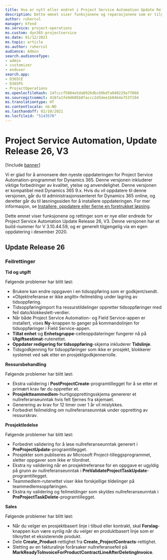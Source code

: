 ```yaml
---
title: Hva er nytt eller endret i Project Service Automation Update Release 26, V3
description: Dette emnet viser funksjonene og reparasjonene som er tilgjengelig i Project Service Automation Update Release 26, V3.
author: ruhercul
manager: kfend
ms.service: project-operations
ms.custom: dyn365-projectservice
ms.date: 01/12/2021
ms.topic: article
ms.author: ruhercul
audience: Admin
search.audienceType:
- admin
- customizer
- enduser
search.app:
- D365CE
- D365PS
- ProjectOperations
ms.openlocfilehash: 14fcccf5804e5da0926dbc69bdfa040229a7f068
ms.sourcegitcommit: 418fa1fe9d605b8faccc2d5dee1b04b4e753f194
ms.translationtype: HT
ms.contentlocale: nb-NO
ms.lasthandoff: 02/10/2021
ms.locfileid: "5143570"
---
```

# <a name="project-service-automation-update-release-26-v3"></a>Project Service Automation, Update Release 26, V3

[!include [banner](../includes/psa-now-project-operations.md)]

Vi er glad for å annonsere den nyeste oppdateringen for Project Service Automation-programmet for Dynamics 365. Denne versjonen inkluderer viktige forbedringer av kvalitet, ytelse og anvendelighet. Denne versjonen er kompatibel med Dynamics 365 9.x. Hvis du vil oppdatere til denne versjonen, går du til administrasjonssenteret for Dynamics 365 online, og deretter går du til løsningssiden for å installere oppdateringen. For mer informasjon, se [Installere, oppdatere eller fjerne en foretrukket løsning](https://docs.microsoft.com/power-platform/admin/install-remove-preferred-solution).

Dette emnet viser funksjonene og rettinger som er nye eller endrede for Project Service Automation Update Release 26, V3. Denne versjonen har et build-nummer for V 3.10.44.59, og er generelt tilgjengelig via en egen oppdatering i desember 2020.

## <a name="update-release-26"></a>Update Release 26

### <a name="bug-fixes"></a>Feilrettinger

**Tid og utgift**

Følgende problemer har blitt løst:

- Brukere kan endre oppgaven i en tidsoppføring som er godkjent/sendt.
- «Objektreferanse er ikke angitt»-feilmelding under lagring av tidsoppføring.
- Tidsoppføringimport fra ressurstildelinger oppretter tidsoppføringer med feil dato/klokkeslett-verdier.
- Når både Project Service Automation- og Field Service-appen er installert, vises **Ny**-knappen to ganger på kommandolinjen for tidsoppføringer i Field Service-appen.
- **Tillat enhet** og **Enhetsgruppe**-celleoppdateringer fungerer nå på **Utgiftsestimat**-rutenettet.
- **Oppdater redigering for tidsoppføring**-skjema inkluderer **Tidslinje**.
- Tidsgodkjenning for tidsoppføringer som ikke er prosjekt, blokkerer systemet ved søk etter en prosjektgodkjennerrolle.

**Ressursbehandling**

Følgende problemer har blitt løst:

- Ekstra validering i **PostProjectCreate**-programtillegget for å se etter et primært krav før du oppretter et.
- **Prosjektteammedlem**-hurtigopprettingsskjema genererer et nullreferanseunntak hvis felt fjernes fra skjemaet.
- Generering av krav for 12 timer over 1 år vil mislykkes.
- Forbedret feilmelding om nullreferanseunntak under oppretting av ressurskrav.

**Prosjektledelse**

Følgende problemer har blitt løst:

- Forbedret validering for å løse nullreferanseunntak generert i **PreProjectUpdate**-programtillegget.
- Prosjekter som publiseres av Microsoft Project-tilleggsprogrammet, sletter oppgaver som ikke er tilordnet.
- Ekstra ny validering når en prosjektreferanse for en oppgave er ugyldig på grunn av nullreferanseunntak i **PreValidateProjectTaskUpdate**-programtillegget.
- Teammedlem-rutenettet viser ikke forskjellige tildelinger på teammedlemsoppføringen.
- Ekstra ny validering og feilmeldinger som skyldes nullreferanseunntak i **PreProjectTaskDelete**-programtillegget.

**Sales**

Følgende problemer har blitt løst:

- Når du velger en prosjektbasert linje i tilbud eller kontrakt, skal **Forslag**-knappen kun være synlig når du velger en produktbasert linje som er tilknyttet et eksisterende produkt.
- Dele **Create_Product**-rettighet fra **Create_ProjectContracts**-rettighet.
- Sletting av en fakturalinje forårsaker nullreferansefeil på **MarkReadyToInvoiceForProductContractLineAfterDeletingInvoice**.
